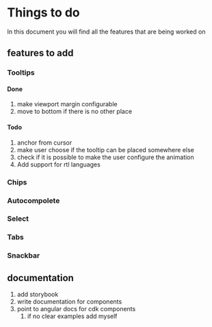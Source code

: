 # Things to do
In this document you will find all the features that are being worked on


## features to add
### Tooltips
#### Done
1. make viewport margin configurable
2. move to bottom if there is no other place


#### Todo
1. anchor from cursor
4. make user choose if the tooltip can be placed somewhere else
5. check if it is possible to make the user configure the animation
6. Add support for rtl languages

### Chips

### Autocompolete

### Select

### Tabs

### Snackbar


## documentation
1. add storybook
2. write documentation for components
3. point to angular docs for cdk components
   1. if no clear examples add myself 


